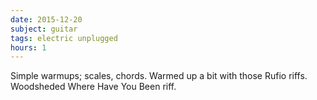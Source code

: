 ```yaml
---
date: 2015-12-20
subject: guitar
tags: electric unplugged
hours: 1
---
```


Simple warmups; scales, chords. Warmed up a bit with those Rufio riffs. Woodsheded Where Have You Been riff.